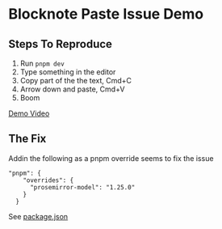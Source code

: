# Blocknote Paste Issue Demo

## Steps To Reproduce

1. Run `pnpm dev`
2. Type something in the editor
3. Copy part of the the text, Cmd+C
4. Arrow down and paste, Cmd+V
5. Boom

[Demo Video](./demo.mp4)

## The Fix

Addin the following as a pnpm override seems to fix the issue

```
"pnpm": {
    "overrides": {
      "prosemirror-model": "1.25.0"
    }
  }
```

See [package.json](./package.json)
